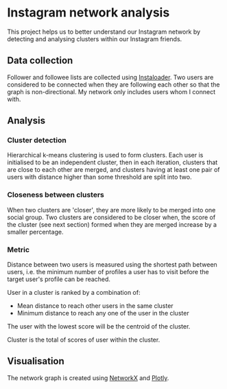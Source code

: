 # Instagram network analysis

This project helps us to better understand our Instagram network by detecting and analysing clusters within our Instagram friends.

## Data collection
Follower and followee lists are collected using [Instaloader](https://instaloader.github.io). Two users are considered to be connected when they are following each other so that the graph is non-directional. My network only includes users whom I connect with.

## Analysis

### Cluster detection
Hierarchical k-means clustering is used to form clusters. Each user is initialised to be an independent cluster, then in each iteration, clusters that are close to each other are merged, and clusters having at least one pair of users with distance higher than some threshold are split into two. 

### Closeness between clusters
When two clusters are 'closer', they are more likely to be merged into one social group. Two clusters are considered to be closer when, the score of the cluster (see next section) formed when they are merged increase by a smaller percentage.

### Metric
Distance between two users is measured using the shortest path between users, i.e. the minimum number of profiles a user has to visit before the target user's profile can be reached.

User in a cluster is ranked by a combination of: 
- Mean distance to reach other users in the same cluster
- Minimum distance to reach any one of the user in the cluster

The user with the lowest score will be the centroid of the cluster.

Cluster is the total of scores of user within the cluster.

## Visualisation
The network graph is created using [NetworkX](https://networkx.github.io) and [Plotly](https://github.com/plotly).

